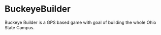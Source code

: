 BuckeyeBuilder
==============
Buckeye Builder is a GPS based game with goal of building the whole Ohio State Campus. 

